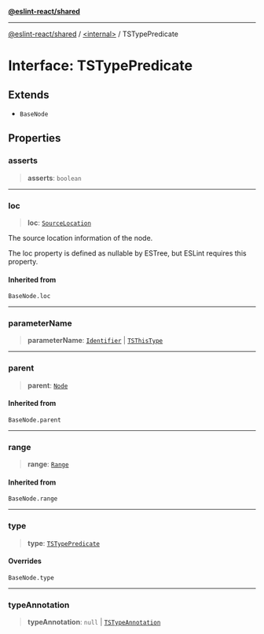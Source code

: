 [**@eslint-react/shared**](../../README.md)

***

[@eslint-react/shared](../../README.md) / [\<internal\>](../README.md) / TSTypePredicate

# Interface: TSTypePredicate

## Extends

- `BaseNode`

## Properties

### asserts

> **asserts**: `boolean`

***

### loc

> **loc**: [`SourceLocation`](SourceLocation.md)

The source location information of the node.

The loc property is defined as nullable by ESTree, but ESLint requires this property.

#### Inherited from

`BaseNode.loc`

***

### parameterName

> **parameterName**: [`Identifier`](Identifier.md) \| [`TSThisType`](TSThisType.md)

***

### parent

> **parent**: [`Node`](../type-aliases/Node.md)

#### Inherited from

`BaseNode.parent`

***

### range

> **range**: [`Range`](../type-aliases/Range.md)

#### Inherited from

`BaseNode.range`

***

### type

> **type**: [`TSTypePredicate`](../README.md#tstypepredicate)

#### Overrides

`BaseNode.type`

***

### typeAnnotation

> **typeAnnotation**: `null` \| [`TSTypeAnnotation`](TSTypeAnnotation.md)
